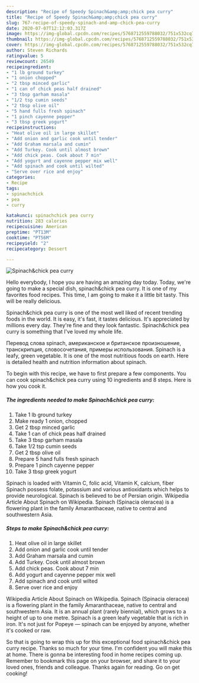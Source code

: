 ```yaml
---
description: "Recipe of Speedy Spinach&amp;amp;chick pea curry"
title: "Recipe of Speedy Spinach&amp;amp;chick pea curry"
slug: 767-recipe-of-speedy-spinach-and-amp-chick-pea-curry
date: 2020-07-07T12:12:03.317Z
image: https://img-global.cpcdn.com/recipes/5768712559788032/751x532cq70/spinachchick-pea-curry-recipe-main-photo.jpg
thumbnail: https://img-global.cpcdn.com/recipes/5768712559788032/751x532cq70/spinachchick-pea-curry-recipe-main-photo.jpg
cover: https://img-global.cpcdn.com/recipes/5768712559788032/751x532cq70/spinachchick-pea-curry-recipe-main-photo.jpg
author: Steven Richards
ratingvalue: 5
reviewcount: 26549
recipeingredient:
- "1 lb ground turkey"
- "1 onion chopped"
- "2 tbsp minced garlic"
- "1 can of chick peas half drained"
- "3 tbsp garham masala"
- "1/2 tsp cumin seeds"
- "2 tbsp olive oil"
- "5 hand fulls fresh spinach"
- "1 pinch cayenne pepper"
- "3 tbsp greek yogurt"
recipeinstructions:
- "Heat olive oil in large skillet"
- "Add onion and garlic cook until tender"
- "Add Graham marsala and cumin"
- "Add Turkey. Cook until almost brown"
- "Add chick peas. Cook about 7 min"
- "Add yogurt and cayenne pepper mix well"
- "Add spinach and cook until wilted"
- "Serve over rice and enjoy"
categories:
- Recipe
tags:
- spinachchick
- pea
- curry

katakunci: spinachchick pea curry 
nutrition: 283 calories
recipecuisine: American
preptime: "PT13M"
cooktime: "PT56M"
recipeyield: "2"
recipecategory: Dessert

---
```



![Spinach&amp;chick pea curry](https://img-global.cpcdn.com/recipes/5768712559788032/751x532cq70/spinachchick-pea-curry-recipe-main-photo.jpg)

Hello everybody, I hope you are having an amazing day today. Today, we're going to make a special dish, spinach&amp;chick pea curry. It is one of my favorites food recipes. This time, I am going to make it a little bit tasty. This will be really delicious.

Spinach&amp;chick pea curry is one of the most well liked of recent trending foods in the world. It is easy, it's fast, it tastes delicious. It's appreciated by millions every day. They're fine and they look fantastic. Spinach&amp;chick pea curry is something that I've loved my whole life.

Перевод слова spinach, американское и британское произношение, транскрипция, словосочетания, примеры использования. Spinach is a leafy, green vegetable. It is one of the most nutritious foods on earth. Here is detailed health and nutrition information about spinach.


To begin with this recipe, we have to first prepare a few components. You can cook spinach&amp;chick pea curry using 10 ingredients and 8 steps. Here is how you cook it.

<!--inarticleads1-->

##### The ingredients needed to make Spinach&amp;chick pea curry:

1. Take 1 lb ground turkey
1. Make ready 1 onion, chopped
1. Get 2 tbsp minced garlic
1. Take 1 can of chick peas half drained
1. Take 3 tbsp garham masala
1. Take 1/2 tsp cumin seeds
1. Get 2 tbsp olive oil
1. Prepare 5 hand fulls fresh spinach
1. Prepare 1 pinch cayenne pepper
1. Take 3 tbsp greek yogurt


Spinach is loaded with Vitamin C, folic acid, Vitamin K, calcium, fiber Spinach possess folate, potassium and various antioxidants which helps to provide neurological. Spinach is believed to be of Persian origin. Wikipedia Article About Spinach on Wikipedia. Spinach (Spinacia oleracea) is a flowering plant in the family Amaranthaceae, native to central and southwestern Asia. 

<!--inarticleads2-->

##### Steps to make Spinach&amp;chick pea curry:

1. Heat olive oil in large skillet
1. Add onion and garlic cook until tender
1. Add Graham marsala and cumin
1. Add Turkey. Cook until almost brown
1. Add chick peas. Cook about 7 min
1. Add yogurt and cayenne pepper mix well
1. Add spinach and cook until wilted
1. Serve over rice and enjoy


Wikipedia Article About Spinach on Wikipedia. Spinach (Spinacia oleracea) is a flowering plant in the family Amaranthaceae, native to central and southwestern Asia. It is an annual plant (rarely biennial), which grows to a height of up to one metre. Spinach is a green leafy vegetable that is rich in iron. It&#39;s not just for Popeye — spinach can be enjoyed by anyone, whether it&#39;s cooked or raw. 

So that is going to wrap this up for this exceptional food spinach&amp;chick pea curry recipe. Thanks so much for your time. I'm confident you will make this at home. There is gonna be interesting food in home recipes coming up. Remember to bookmark this page on your browser, and share it to your loved ones, friends and colleague. Thanks again for reading. Go on get cooking!

